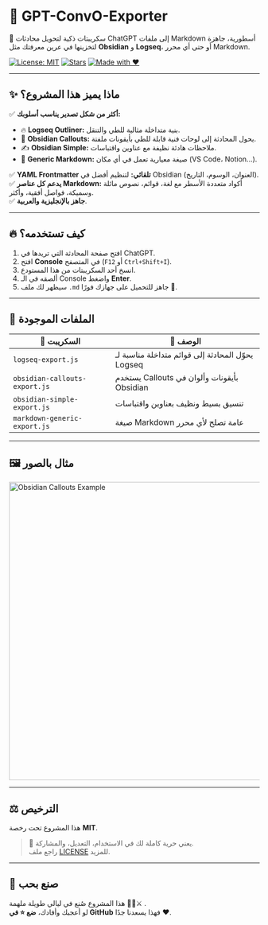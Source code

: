 # 🧠 GPT-ConvO-Exporter

🚀 سكريبتات ذكية لتحويل محادثات ChatGPT إلى ملفات Markdown أسطورية، جاهزة لتخزينها في عرين معرفتك مثل **Obsidian** و **Logseq**، أو حتى أي محرر Markdown.

[![License: MIT](https://img.shields.io/badge/License-MIT-yellow.svg)](LICENSE)
[![Stars](https://img.shields.io/github/stars/seif4d/GPT-ConvO-Exporter)](https://github.com/seif4d/GPT-ConvO-Exporter/stargazers)
[![Made with ❤️](https://img.shields.io/badge/Made%20with-%E2%9D%A4-red.svg)]()

---

## ✨ ماذا يميز هذا المشروع؟

✅ **أكثر من شكل تصدير يناسب أسلوبك:**  
- 🔥 **Logseq Outliner:** بنية متداخلة مثالية للطي والتنقل.  
- 💎 **Obsidian Callouts:** يحول المحادثة إلى لوحات فنية قابلة للطي بأيقونات ملفتة.  
- ✍️ **Obsidian Simple:** ملاحظات هادئة نظيفة مع عناوين واقتباسات.  
- 📜 **Generic Markdown:** صيغة معيارية تعمل في أي مكان (VS Code، Notion...).

✅ **YAML Frontmatter تلقائي:** لتنظيم أفضل في Obsidian (العنوان، الوسوم، التاريخ).  
✅ **يدعم كل عناصر Markdown:** أكواد متعددة الأسطر مع لغة، قوائم، نصوص مائلة وسميكة، فواصل أفقية، وأكثر.  
✅ **جاهز بالإنجليزية والعربية**.

---

## 🔥 كيف تستخدمه؟

1. افتح صفحة المحادثة التي تريدها في ChatGPT.  
2. افتح **Console** في المتصفح (`F12` أو `Ctrl+Shift+I`).  
3. انسخ أحد السكريبتات من هذا المستودع.  
4. ألصقه في الـ Console واضغط **Enter**.  
5. سيظهر لك ملف `.md` جاهز للتحميل على جهازك فورًا 🚀.

---

## 📁 الملفات الموجودة

| 📂 السكريبت | 📝 الوصف |
|------------|----------|
| `logseq-export.js` | يحوّل المحادثة إلى قوائم متداخلة مناسبة لـ Logseq |
| `obsidian-callouts-export.js` | يستخدم Callouts بأيقونات وألوان في Obsidian |
| `obsidian-simple-export.js` | تنسيق بسيط ونظيف بعناوين واقتباسات |
| `markdown-generic-export.js` | صيغة Markdown عامة تصلح لأي محرر |

---

## 🖼️ مثال بالصور

<img src="https://i.imgur.com/k2j1C8C.png" alt="Obsidian Callouts Example" width="600"/>

---

## ⚖️ الترخيص

هذا المشروع تحت رخصة **MIT**.  
> 📜 يعني حرية كاملة لك في الاستخدام، التعديل، والمشاركة.  
راجع ملف [LICENSE](LICENSE) للمزيد.

---

## 💌 صنع بحب

هذا المشروع صُنع في ليالي طويلة ملهمة 🥷🏻⚔️ .  
لو أعجبك وأفادك، **ضع ⭐ في GitHub** فهذا يسعدنا جدًا ❤️.

